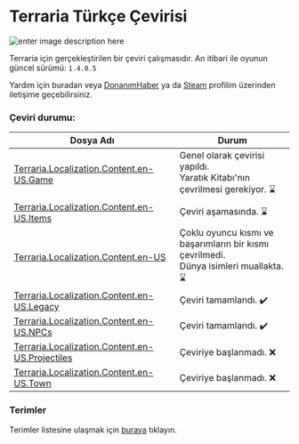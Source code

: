 # Terraria Türkçe Çevirisi

![enter image description here](https://terraria.org/assets/logo-203e9bcd9af6ac8193d8b185aa64b8c8.png)

Terraria için gerçekleştirilen bir çeviri çalışmasıdır. An itibari ile oyunun güncel sürümü: `1.4.0.5` 

Yardım için buradan veya [DonanımHaber](https://forum.donanimhaber.com/profil/794792#!/) ya da [Steam](https://steamcommunity.com/id/qabriel99) profilim üzerinden iletişime geçebilirsiniz.


### Çeviri durumu:
|Dosya Adı|Durum|
|--|--|
|[Terraria.Localization.Content.en-US.Game](https://github.com/qabRieL99/TerrariaTurkish/blob/master/T%C3%BCrk%C3%A7e%20Dosyalar/Terraria.Localization.Content.en-US.Game.json)| Genel olarak çevirisi yapıldı.<br>Yaratık Kitabı'nın çevrilmesi gerekiyor. :hourglass:|
|[Terraria.Localization.Content.en-US.Items](https://github.com/qabRieL99/TerrariaTurkish/blob/master/T%C3%BCrk%C3%A7e%20Dosyalar/Terraria.Localization.Content.en-US.Items.json)|Çeviri aşamasında. :hourglass:|
|[Terraria.Localization.Content.en-US](https://github.com/qabRieL99/TerrariaTurkish/blob/master/T%C3%BCrk%C3%A7e%20Dosyalar/Terraria.Localization.Content.en-US.json)|Çoklu oyuncu kısmı ve başarımların bir kısmı çevrilmedi.<br>Dünya isimleri muallakta. :hourglass:|
|[Terraria.Localization.Content.en-US.Legacy](https://github.com/qabRieL99/TerrariaTurkish/blob/master/T%C3%BCrk%C3%A7e%20Dosyalar/Terraria.Localization.Content.en-US.Legacy.json)| Çeviri tamamlandı. :heavy_check_mark:|
|[Terraria.Localization.Content.en-US.NPCs](https://github.com/qabRieL99/TerrariaTurkish/blob/master/T%C3%BCrk%C3%A7e%20Dosyalar/Terraria.Localization.Content.en-US.NPCs.json)| Çeviri tamamlandı. :heavy_check_mark:|
|[Terraria.Localization.Content.en-US.Projectiles](https://github.com/qabRieL99/TerrariaTurkish/blob/master/T%C3%BCrk%C3%A7e%20Dosyalar/Terraria.Localization.Content.en-US.Projectiles.json)|Çeviriye başlanmadı. :x:|
|[Terraria.Localization.Content.en-US.Town](https://github.com/qabRieL99/TerrariaTurkish/blob/master/T%C3%BCrk%C3%A7e%20Dosyalar/Terraria.Localization.Content.en-US.Town.json)|Çeviriye başlanmadı. :x:|

### Terimler
Terimler listesine ulaşmak için [buraya](https://github.com/qabRieL99/TerrariaTurkish/blob/master/Terimler.md) tıklayın.
